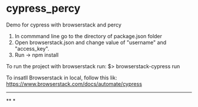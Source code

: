 # cypress_percy
Demo for cypress with browserstack and percy

1. In commmand line go to the directory of package.json folder
2. Open browserstack.json and change value of "username" and "access_key".
3. Run -> npm install

To run the project with browserstack run:
$> browserstack-cypress run

To insatll Browserstack in local, follow this lik:
https://www.browserstack.com/docs/automate/cypress

******
**
*
